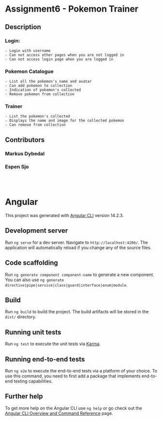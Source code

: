 # Assignment6 - Pokemon Trainer

## Description

### Login:
    - Login with username
    - Can not access other pages when you are not logged in
    - Can not access login page when you are logged in

### Pokemon Catalogue
    - List all the pokemon's name and avatar
    - Can add pokemon to collection
    - Indication of pokemon's collected
    - Remove pokemon from collection

### Trainer
    - List the pokemon's collected
    - Displays the name and image for the collected pokemon
    - Can remove from collection

## Contributors
### Markus Dybedal
### Espen Sjo

<br />
<br />

# Angular

This project was generated with [Angular CLI](https://github.com/angular/angular-cli) version 14.2.3.

## Development server

Run `ng serve` for a dev server. Navigate to `http://localhost:4200/`. The application will automatically reload if you change any of the source files.

## Code scaffolding

Run `ng generate component component-name` to generate a new component. You can also use `ng generate directive|pipe|service|class|guard|interface|enum|module`.

## Build

Run `ng build` to build the project. The build artifacts will be stored in the `dist/` directory.

## Running unit tests

Run `ng test` to execute the unit tests via [Karma](https://karma-runner.github.io).

## Running end-to-end tests

Run `ng e2e` to execute the end-to-end tests via a platform of your choice. To use this command, you need to first add a package that implements end-to-end testing capabilities.

## Further help

To get more help on the Angular CLI use `ng help` or go check out the [Angular CLI Overview and Command Reference](https://angular.io/cli) page.
